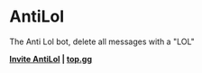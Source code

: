 # AntiLol
The Anti Lol bot, delete all messages with a "LOL"

**[Invite AntiLol](https://discordapp.com/api/oauth2/authorize?client_id=643500185590169611&permissions=26624&scope=bot) | [top.gg](https://top.gg/bot/643500185590169611)**
